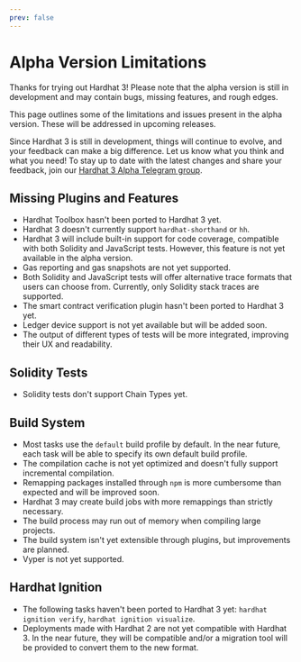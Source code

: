 ```yaml
---
prev: false
---
```


# Alpha Version Limitations

Thanks for trying out Hardhat 3! Please note that the alpha version is still in development and may contain bugs, missing features, and rough edges.

This page outlines some of the limitations and issues present in the alpha version. These will be addressed in upcoming releases.

Since Hardhat 3 is still in development, things will continue to evolve, and your feedback can make a big difference. Let us know what you think and what you need! To stay up to date with the latest changes and share your feedback, join our [Hardhat 3 Alpha Telegram group](https://hardhat.org/hardhat3-alpha-telegram-group).

## Missing Plugins and Features

- Hardhat Toolbox hasn't been ported to Hardhat 3 yet.
- Hardhat 3 doesn't currently support `hardhat-shorthand` or `hh`.
- Hardhat 3 will include built-in support for code coverage, compatible with both Solidity and JavaScript tests. However, this feature is not yet available in the alpha version.
- Gas reporting and gas snapshots are not yet supported.
- Both Solidity and JavaScript tests will offer alternative trace formats that users can choose from. Currently, only Solidity stack traces are supported.
- The smart contract verification plugin hasn't been ported to Hardhat 3 yet.
- Ledger device support is not yet available but will be added soon.
- The output of different types of tests will be more integrated, improving their UX and readability.

## Solidity Tests

- Solidity tests don't support Chain Types yet.

## Build System

- Most tasks use the `default` build profile by default. In the near future, each task will be able to specify its own default build profile.
- The compilation cache is not yet optimized and doesn't fully support incremental compilation.
- Remapping packages installed through `npm` is more cumbersome than expected and will be improved soon.
- Hardhat 3 may create build jobs with more remappings than strictly necessary.
- The build process may run out of memory when compiling large projects.
- The build system isn't yet extensible through plugins, but improvements are planned.
- Vyper is not yet supported.

## Hardhat Ignition

- The following tasks haven't been ported to Hardhat 3 yet: `hardhat ignition verify`, `hardhat ignition visualize`.
- Deployments made with Hardhat 2 are not yet compatible with Hardhat 3. In the near future, they will be compatible and/or a migration tool will be provided to convert them to the new format.
